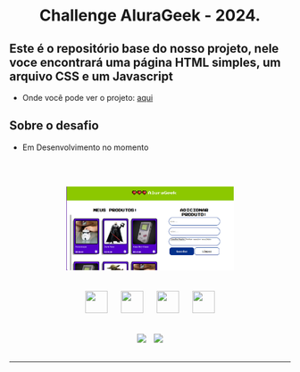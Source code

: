 <div align="center">
    <h1>Challenge AluraGeek - 2024.</h1>
</div>

## Este é o repositório base do nosso projeto, nele voce encontrará uma página  HTML simples, um arquivo CSS e um Javascript

- Onde você pode  ver o projeto: [aqui](https://pedrozef.github.io/alurageek-2024/)

## Sobre o desafio

- Em Desenvolvimento no momento

<br><br>
<div align="center">
    <img src="img/Geek1.png" width="300" height="150" hspace="25">
</div>
<br><br>
<div align="center">
    <img src="https://cdn.jsdelivr.net/gh/devicons/devicon/icons/html5/html5-original.svg" width="40" height="40" hspace="10">
    <img src="https://cdn.jsdelivr.net/gh/devicons/devicon/icons/css3/css3-original.svg" width="40" height="40" hspace="10">
    <img src="https://cdn.jsdelivr.net/gh/devicons/devicon/icons/javascript/javascript-original.svg" width="40" height="40" hspace="10">  
    <img src="https://cdn.jsdelivr.net/gh/devicons/devicon/icons/git/git-original.svg" width="40" height="40" hspace="10">
</div>
<br><br>

<div align="center">
    <img src="https://img.shields.io/badge/IN%C3%8DCIO-28%2F04%2F2024-green" hspace="5"/>
    <img src="https://img.shields.io/badge/T%C3%89RMINO-00%2F00%2F2024-red" hspace="5"/>
</div>
<br>
<hr>

